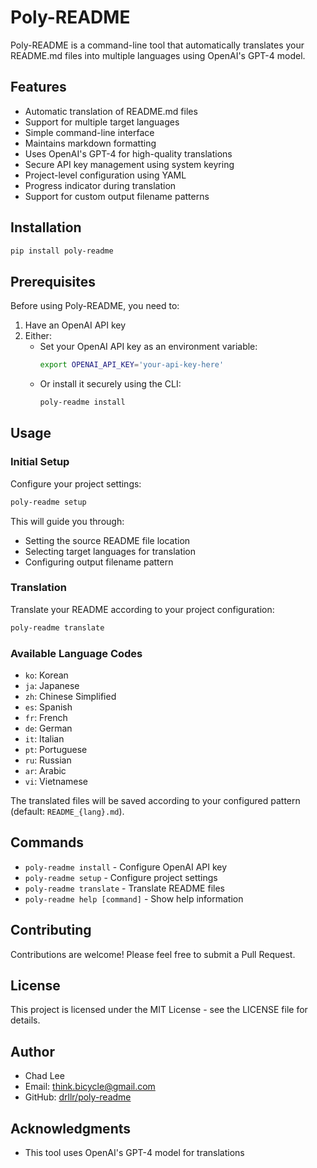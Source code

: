 # Poly-README

Poly-README is a command-line tool that automatically translates your README.md files into multiple languages using OpenAI's GPT-4 model.

## Features

- Automatic translation of README.md files
- Support for multiple target languages
- Simple command-line interface
- Maintains markdown formatting
- Uses OpenAI's GPT-4 for high-quality translations
- Secure API key management using system keyring
- Project-level configuration using YAML
- Progress indicator during translation
- Support for custom output filename patterns

## Installation

```bash
pip install poly-readme
```

## Prerequisites

Before using Poly-README, you need to:

1. Have an OpenAI API key
2. Either:
   - Set your OpenAI API key as an environment variable:
     ```bash
     export OPENAI_API_KEY='your-api-key-here'
     ```
   - Or install it securely using the CLI:
     ```bash
     poly-readme install
     ```

## Usage

### Initial Setup

Configure your project settings:

```bash
poly-readme setup
```

This will guide you through:

- Setting the source README file location
- Selecting target languages for translation
- Configuring output filename pattern

### Translation

Translate your README according to your project configuration:

```bash
poly-readme translate
```

### Available Language Codes

- `ko`: Korean
- `ja`: Japanese
- `zh`: Chinese Simplified
- `es`: Spanish
- `fr`: French
- `de`: German
- `it`: Italian
- `pt`: Portuguese
- `ru`: Russian
- `ar`: Arabic
- `vi`: Vietnamese

The translated files will be saved according to your configured pattern (default: `README_{lang}.md`).

## Commands

- `poly-readme install` - Configure OpenAI API key
- `poly-readme setup` - Configure project settings
- `poly-readme translate` - Translate README files
- `poly-readme help [command]` - Show help information

## Contributing

Contributions are welcome! Please feel free to submit a Pull Request.

## License

This project is licensed under the MIT License - see the LICENSE file for details.

## Author

- Chad Lee
- Email: think.bicycle@gmail.com
- GitHub: [drllr/poly-readme](https://github.com/drllr/poly-readme)

## Acknowledgments

- This tool uses OpenAI's GPT-4 model for translations
